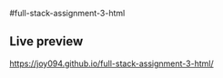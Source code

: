 #full-stack-assignment-3-html
## Live preview 
https://joy094.github.io/full-stack-assignment-3-html/